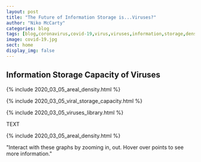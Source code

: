```yaml
---
layout: post
title: "The Future of Information Storage is...Viruses?"
author: "Niko McCarty"
categories: blog
tags: [blog,coronavirus,covid-19,virus,viruses,information,storage,density,data]
image: covid-19.jpg
sect: home
display_img: false
---
```


## Information Storage Capacity of Viruses

{% include 2020_03_05_areal_density.html %}

{% include 2020_03_05_viral_storage_capacity.html %}

{% include 2020_03_05_viruses_library.html %}



TEXT

{% include 2020_03_05_areal_density.html %}

"Interact with these graphs by zooming in, out. Hover over points to see more information."